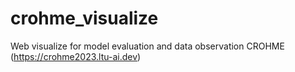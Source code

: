 # crohme_visualize
Web visualize for model evaluation and data observation CROHME (https://crohme2023.ltu-ai.dev)

